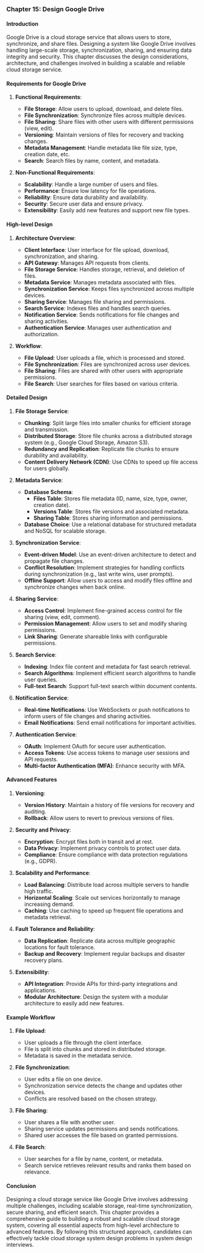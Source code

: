 ### Chapter 15: Design Google Drive

#### Introduction
Google Drive is a cloud storage service that allows users to store, synchronize, and share files. Designing a system like Google Drive involves handling large-scale storage, synchronization, sharing, and ensuring data integrity and security. This chapter discusses the design considerations, architecture, and challenges involved in building a scalable and reliable cloud storage service.

#### Requirements for Google Drive

1. **Functional Requirements**:
   - **File Storage**: Allow users to upload, download, and delete files.
   - **File Synchronization**: Synchronize files across multiple devices.
   - **File Sharing**: Share files with other users with different permissions (view, edit).
   - **Versioning**: Maintain versions of files for recovery and tracking changes.
   - **Metadata Management**: Handle metadata like file size, type, creation date, etc.
   - **Search**: Search files by name, content, and metadata.

2. **Non-Functional Requirements**:
   - **Scalability**: Handle a large number of users and files.
   - **Performance**: Ensure low latency for file operations.
   - **Reliability**: Ensure data durability and availability.
   - **Security**: Secure user data and ensure privacy.
   - **Extensibility**: Easily add new features and support new file types.

#### High-level Design

1. **Architecture Overview**:
   - **Client Interface**: User interface for file upload, download, synchronization, and sharing.
   - **API Gateway**: Manages API requests from clients.
   - **File Storage Service**: Handles storage, retrieval, and deletion of files.
   - **Metadata Service**: Manages metadata associated with files.
   - **Synchronization Service**: Keeps files synchronized across multiple devices.
   - **Sharing Service**: Manages file sharing and permissions.
   - **Search Service**: Indexes files and handles search queries.
   - **Notification Service**: Sends notifications for file changes and sharing activities.
   - **Authentication Service**: Manages user authentication and authorization.

2. **Workflow**:
   - **File Upload**: User uploads a file, which is processed and stored.
   - **File Synchronization**: Files are synchronized across user devices.
   - **File Sharing**: Files are shared with other users with appropriate permissions.
   - **File Search**: User searches for files based on various criteria.

#### Detailed Design

1. **File Storage Service**:
   - **Chunking**: Split large files into smaller chunks for efficient storage and transmission.
   - **Distributed Storage**: Store file chunks across a distributed storage system (e.g., Google Cloud Storage, Amazon S3).
   - **Redundancy and Replication**: Replicate file chunks to ensure durability and availability.
   - **Content Delivery Network (CDN)**: Use CDNs to speed up file access for users globally.

2. **Metadata Service**:
   - **Database Schema**:
     - **Files Table**: Stores file metadata (ID, name, size, type, owner, creation date).
     - **Versions Table**: Stores file versions and associated metadata.
     - **Sharing Table**: Stores sharing information and permissions.
   - **Database Choice**: Use a relational database for structured metadata and NoSQL for scalable storage.

3. **Synchronization Service**:
   - **Event-driven Model**: Use an event-driven architecture to detect and propagate file changes.
   - **Conflict Resolution**: Implement strategies for handling conflicts during synchronization (e.g., last write wins, user prompts).
   - **Offline Support**: Allow users to access and modify files offline and synchronize changes when back online.

4. **Sharing Service**:
   - **Access Control**: Implement fine-grained access control for file sharing (view, edit, comment).
   - **Permission Management**: Allow users to set and modify sharing permissions.
   - **Link Sharing**: Generate shareable links with configurable permissions.

5. **Search Service**:
   - **Indexing**: Index file content and metadata for fast search retrieval.
   - **Search Algorithms**: Implement efficient search algorithms to handle user queries.
   - **Full-text Search**: Support full-text search within document contents.

6. **Notification Service**:
   - **Real-time Notifications**: Use WebSockets or push notifications to inform users of file changes and sharing activities.
   - **Email Notifications**: Send email notifications for important activities.

7. **Authentication Service**:
   - **OAuth**: Implement OAuth for secure user authentication.
   - **Access Tokens**: Use access tokens to manage user sessions and API requests.
   - **Multi-factor Authentication (MFA)**: Enhance security with MFA.

#### Advanced Features

1. **Versioning**:
   - **Version History**: Maintain a history of file versions for recovery and auditing.
   - **Rollback**: Allow users to revert to previous versions of files.

2. **Security and Privacy**:
   - **Encryption**: Encrypt files both in transit and at rest.
   - **Data Privacy**: Implement privacy controls to protect user data.
   - **Compliance**: Ensure compliance with data protection regulations (e.g., GDPR).

3. **Scalability and Performance**:
   - **Load Balancing**: Distribute load across multiple servers to handle high traffic.
   - **Horizontal Scaling**: Scale out services horizontally to manage increasing demand.
   - **Caching**: Use caching to speed up frequent file operations and metadata retrieval.

4. **Fault Tolerance and Reliability**:
   - **Data Replication**: Replicate data across multiple geographic locations for fault tolerance.
   - **Backup and Recovery**: Implement regular backups and disaster recovery plans.

5. **Extensibility**:
   - **API Integration**: Provide APIs for third-party integrations and applications.
   - **Modular Architecture**: Design the system with a modular architecture to easily add new features.

#### Example Workflow

1. **File Upload**:
   - User uploads a file through the client interface.
   - File is split into chunks and stored in distributed storage.
   - Metadata is saved in the metadata service.

2. **File Synchronization**:
   - User edits a file on one device.
   - Synchronization service detects the change and updates other devices.
   - Conflicts are resolved based on the chosen strategy.

3. **File Sharing**:
   - User shares a file with another user.
   - Sharing service updates permissions and sends notifications.
   - Shared user accesses the file based on granted permissions.

4. **File Search**:
   - User searches for a file by name, content, or metadata.
   - Search service retrieves relevant results and ranks them based on relevance.

#### Conclusion
Designing a cloud storage service like Google Drive involves addressing multiple challenges, including scalable storage, real-time synchronization, secure sharing, and efficient search. This chapter provides a comprehensive guide to building a robust and scalable cloud storage system, covering all essential aspects from high-level architecture to advanced features. By following this structured approach, candidates can effectively tackle cloud storage system design problems in system design interviews.